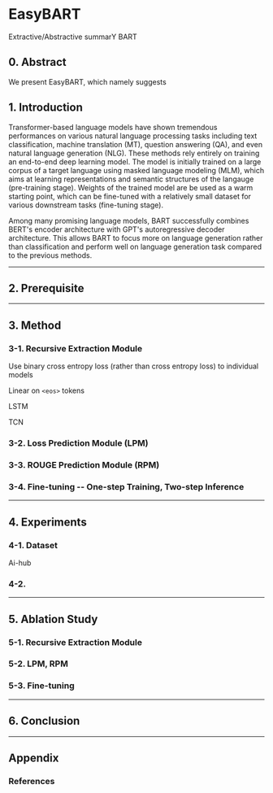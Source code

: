 # EasyBART
Extractive/Abstractive summarY BART

## 0. Abstract

We present EasyBART, which namely suggests

## 1. Introduction

Transformer-based language models have shown tremendous performances on various natural language processing tasks including text classification, machine translation (MT), question answering (QA), and even natural language generation (NLG). These methods rely entirely on training an end-to-end deep learning model. The model is initially trained on a large corpus of a target language using masked language modeling (MLM), which aims at learning representations and semantic structures of the langauge (pre-training stage). Weights of the trained model are be used as a warm starting point, which can be fine-tuned with a relatively small dataset for various downstream tasks (fine-tuning stage).

Among many promising language models, BART successfully combines BERT's encoder architecture with GPT's autoregressive decoder architecture. This allows BART to focus more on language generation rather than classification and perform well on language generation task compared to the previous methods. 

---

## 2. Prerequisite

---

## 3. Method

### 3-1. Recursive Extraction Module

Use binary cross entropy loss (rather than cross entropy loss) to individual models

Linear on `<eos>` tokens

LSTM 

TCN

### 3-2. Loss Prediction Module (LPM)

### 3-3. ROUGE Prediction Module (RPM)

### 3-4. Fine-tuning -- One-step Training, Two-step Inference

---

## 4. Experiments

### 4-1. Dataset

Ai-hub

### 4-2. 

---

## 5. Ablation Study

### 5-1. Recursive Extraction Module

### 5-2. LPM, RPM

### 5-3. Fine-tuning

---

## 6. Conclusion

---

## Appendix

### References
